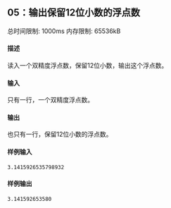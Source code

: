 ﻿## 05：输出保留12位小数的浮点数 
总时间限制: 1000ms     内存限制: 65536kB

#### 描述

读入一个双精度浮点数，保留12位小数，输出这个浮点数。

#### 输入

只有一行，一个双精度浮点数。

#### 输出

也只有一行，保留12位小数的浮点数。

#### 样例输入

    3.1415926535798932

#### 样例输出

    3.141592653580

